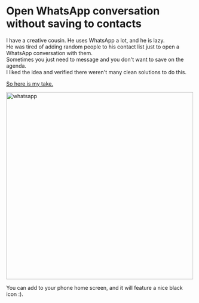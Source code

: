 # Open WhatsApp conversation without saving to contacts

I have a creative cousin. He uses WhatsApp a lot, and he is lazy.  
He was tired of adding random people to his contact list just to open a WhatsApp conversation with them.  
Sometimes you just need to message and you don't want to save on the agenda.  
I liked the idea and verified there weren't many clean solutions to do this.  

[So here is my take.](start_whatsapp.html)  

<img src="assets/images/wpp.png" alt='whatsapp' class='mx-8' style="width: 500px"/>

You can add to your phone home screen, and it will feature a nice black icon :).  
